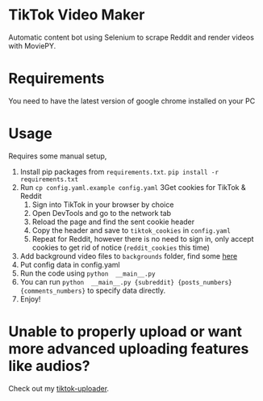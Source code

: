 # TikTok Video Maker
Automatic content bot using Selenium to scrape Reddit and render videos with MoviePY.

# Requirements
You need to have the latest version of google chrome installed on your PC

# Usage
Requires some manual setup, 
1. Install pip packages from `requirements.txt`. `pip install -r requirements.txt`
2. Run `cp config.yaml.example config.yaml`
3Get cookies for TikTok & Reddit
   1. Sign into TikTok in your browser by choice
   2. Open DevTools and go to the network tab
   3. Reload the page and find the sent cookie header
   4. Copy the header and save to `tiktok_cookies` in `config.yaml`
   5. Repeat for Reddit, however there is no need to sign in, only accept cookies to get rid of notice (`reddit_cookies` this time)
4. Add background video files to `backgrounds` folder, find some [here](https://www.pexels.com/videos/)
5. Put config data in config.yaml
6. Run the code using `python  __main__.py`
7. You can run `python  __main__.py {subreddit} {posts_numbers} {comments_numbers}` to specify data directly.
4. Enjoy!

# Unable to properly upload or want more advanced uploading features like audios?
Check out my [tiktok-uploader](https://github.com/edde746/tiktok-uploader).